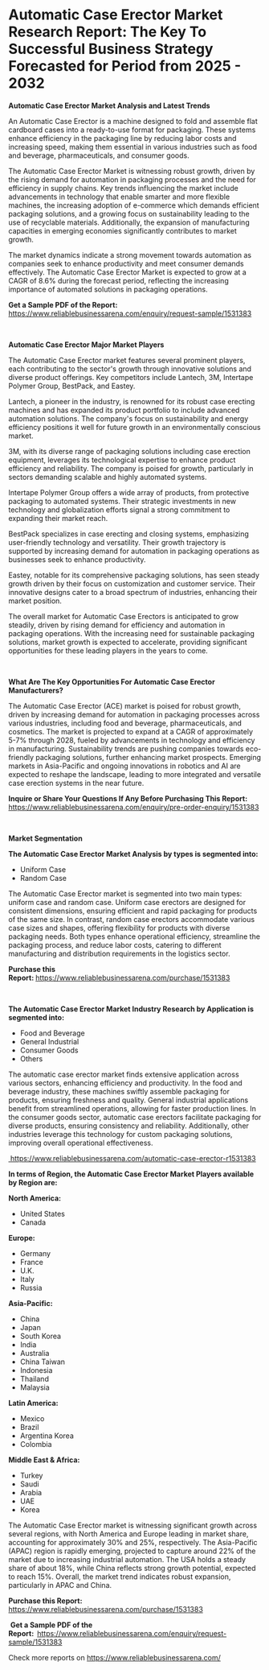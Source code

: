 <p><h1>Automatic Case Erector Market Research Report: The Key To Successful Business Strategy Forecasted for Period from 2025 - 2032</h1></p><p><strong>Automatic Case Erector Market Analysis and Latest Trends</strong></p>
<p><p>An Automatic Case Erector is a machine designed to fold and assemble flat cardboard cases into a ready-to-use format for packaging. These systems enhance efficiency in the packaging line by reducing labor costs and increasing speed, making them essential in various industries such as food and beverage, pharmaceuticals, and consumer goods. </p><p>The Automatic Case Erector Market is witnessing robust growth, driven by the rising demand for automation in packaging processes and the need for efficiency in supply chains. Key trends influencing the market include advancements in technology that enable smarter and more flexible machines, the increasing adoption of e-commerce which demands efficient packaging solutions, and a growing focus on sustainability leading to the use of recyclable materials. Additionally, the expansion of manufacturing capacities in emerging economies significantly contributes to market growth. </p><p>The market dynamics indicate a strong movement towards automation as companies seek to enhance productivity and meet consumer demands effectively. The Automatic Case Erector Market is expected to grow at a CAGR of 8.6% during the forecast period, reflecting the increasing importance of automated solutions in packaging operations.</p></p>
<p><strong>Get a Sample PDF of the Report:&nbsp;</strong> <a href="https://www.reliablebusinessarena.com/enquiry/request-sample/1531383?utm_campaign=3561&utm_medium=2&utm_source=Github&utm_content=ia&utm_term=09042025&utm_id=automatic-case-erector">https://www.reliablebusinessarena.com/enquiry/request-sample/1531383</a></p>
<p>&nbsp;</p>
<p><strong>Automatic Case Erector Major Market Players</strong></p>
<p><p>The Automatic Case Erector market features several prominent players, each contributing to the sector's growth through innovative solutions and diverse product offerings. Key competitors include Lantech, 3M, Intertape Polymer Group, BestPack, and Eastey.</p><p>Lantech, a pioneer in the industry, is renowned for its robust case erecting machines and has expanded its product portfolio to include advanced automation solutions. The company's focus on sustainability and energy efficiency positions it well for future growth in an environmentally conscious market.</p><p>3M, with its diverse range of packaging solutions including case erection equipment, leverages its technological expertise to enhance product efficiency and reliability. The company is poised for growth, particularly in sectors demanding scalable and highly automated systems.</p><p>Intertape Polymer Group offers a wide array of products, from protective packaging to automated systems. Their strategic investments in new technology and globalization efforts signal a strong commitment to expanding their market reach.</p><p>BestPack specializes in case erecting and closing systems, emphasizing user-friendly technology and versatility. Their growth trajectory is supported by increasing demand for automation in packaging operations as businesses seek to enhance productivity.</p><p>Eastey, notable for its comprehensive packaging solutions, has seen steady growth driven by their focus on customization and customer service. Their innovative designs cater to a broad spectrum of industries, enhancing their market position.</p><p>The overall market for Automatic Case Erectors is anticipated to grow steadily, driven by rising demand for efficiency and automation in packaging operations. With the increasing need for sustainable packaging solutions, market growth is expected to accelerate, providing significant opportunities for these leading players in the years to come.</p></p>
<p>&nbsp;</p>
<p><strong>What Are The Key Opportunities For Automatic Case Erector Manufacturers?</strong></p>
<p><p>The Automatic Case Erector (ACE) market is poised for robust growth, driven by increasing demand for automation in packaging processes across various industries, including food and beverage, pharmaceuticals, and cosmetics. The market is projected to expand at a CAGR of approximately 5-7% through 2028, fueled by advancements in technology and efficiency in manufacturing. Sustainability trends are pushing companies towards eco-friendly packaging solutions, further enhancing market prospects. Emerging markets in Asia-Pacific and ongoing innovations in robotics and AI are expected to reshape the landscape, leading to more integrated and versatile case erection systems in the near future.</p></p>
<p><strong>Inquire or Share Your Questions If Any Before Purchasing This Report:</strong> <a href="https://www.reliablebusinessarena.com/enquiry/pre-order-enquiry/1531383?utm_campaign=3561&utm_medium=2&utm_source=Github&utm_content=ia&utm_term=09042025&utm_id=automatic-case-erector">https://www.reliablebusinessarena.com/enquiry/pre-order-enquiry/1531383</a></p>
<p>&nbsp;</p>
<p><strong>Market Segmentation</strong></p>
<p><strong>The Automatic Case Erector Market Analysis by types is segmented into:</strong></p>
<p><ul><li>Uniform Case</li><li>Random Case</li></ul></p>
<p><p>The Automatic Case Erector market is segmented into two main types: uniform case and random case. Uniform case erectors are designed for consistent dimensions, ensuring efficient and rapid packaging for products of the same size. In contrast, random case erectors accommodate various case sizes and shapes, offering flexibility for products with diverse packaging needs. Both types enhance operational efficiency, streamline the packaging process, and reduce labor costs, catering to different manufacturing and distribution requirements in the logistics sector.</p></p>
<p><strong>Purchase this Report:&nbsp;</strong><a href="https://www.reliablebusinessarena.com/purchase/1531383?utm_campaign=3561&utm_medium=2&utm_source=Github&utm_content=ia&utm_term=09042025&utm_id=automatic-case-erector">https://www.reliablebusinessarena.com/purchase/1531383</a></p>
<p>&nbsp;</p>
<p><strong>The Automatic Case Erector Market Industry Research by Application is segmented into:</strong></p>
<p><ul><li>Food and Beverage</li><li>General Industrial</li><li>Consumer Goods</li><li>Others</li></ul></p>
<p><p>The automatic case erector market finds extensive application across various sectors, enhancing efficiency and productivity. In the food and beverage industry, these machines swiftly assemble packaging for products, ensuring freshness and quality. General industrial applications benefit from streamlined operations, allowing for faster production lines. In the consumer goods sector, automatic case erectors facilitate packaging for diverse products, ensuring consistency and reliability. Additionally, other industries leverage this technology for custom packaging solutions, improving overall operational effectiveness.</p></p>
<p><a href="https://www.reliablebusinessarena.com/automatic-case-erector-r1531383?utm_campaign=3561&utm_medium=2&utm_source=Github&utm_content=ia&utm_term=09042025&utm_id=automatic-case-erector">&nbsp;https://www.reliablebusinessarena.com/automatic-case-erector-r1531383</a></p>
<p><strong>In terms of Region, the Automatic Case Erector Market Players available by Region are:</strong></p>
<p>
    <p> <strong> North America: </strong>
        <ul>
            <li>United States</li>
            <li>Canada</li>
        </ul>
        </p> 
    <p> <strong> Europe: </strong>
        <ul>
            <li>Germany</li>
            <li>France</li>
            <li>U.K.</li>
            <li>Italy</li>
            <li>Russia</li>
        </ul>
        </p> 
    <p> <strong> Asia-Pacific: </strong>
        <ul>
            <li>China</li>
            <li>Japan</li>
            <li>South Korea</li>
            <li>India</li>
            <li>Australia</li>
            <li>China Taiwan</li>
            <li>Indonesia</li>
            <li>Thailand</li>
            <li>Malaysia</li>
        </ul>
        </p> 
    <p> <strong> Latin America: </strong>
        <ul>
            <li>Mexico</li>
            <li>Brazil</li>
            <li>Argentina Korea</li>
            <li>Colombia</li>
        </ul>
        </p> 
    <p> <strong> Middle East & Africa: </strong>
        <ul>
            <li>Turkey</li>
            <li>Saudi</li>
            <li>Arabia</li>
            <li>UAE</li>
            <li>Korea</li>
        </ul>
    </p>
    </p>
<p><p>The Automatic Case Erector market is witnessing significant growth across several regions, with North America and Europe leading in market share, accounting for approximately 30% and 25%, respectively. The Asia-Pacific (APAC) region is rapidly emerging, projected to capture around 22% of the market due to increasing industrial automation. The USA holds a steady share of about 18%, while China reflects strong growth potential, expected to reach 15%. Overall, the market trend indicates robust expansion, particularly in APAC and China.</p></p>
<p><strong>Purchase this Report: </strong><a href="https://www.reliablebusinessarena.com/purchase/1531383?utm_campaign=3561&utm_medium=2&utm_source=Github&utm_content=ia&utm_term=09042025&utm_id=automatic-case-erector">https://www.reliablebusinessarena.com/purchase/1531383</a></p>
<p>&nbsp;<strong>Get a Sample PDF of the Report:&nbsp;&nbsp;</strong><a href="https://www.reliablebusinessarena.com/enquiry/request-sample/1531383?utm_campaign=3561&utm_medium=2&utm_source=Github&utm_content=ia&utm_term=09042025&utm_id=automatic-case-erector">https://www.reliablebusinessarena.com/enquiry/request-sample/1531383</a></p>
<p><strong></strong></p>
<p>Check more reports on <a href="https://www.reliablebusinessarena.com/?utm_campaign=3561&utm_medium=2&utm_source=Github&utm_content=ia&utm_term=09042025&utm_id=automatic-case-erector">https://www.reliablebusinessarena.com/</a></p>